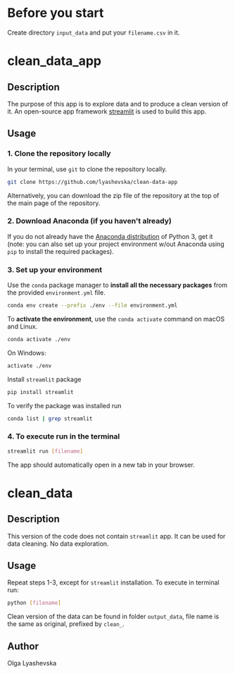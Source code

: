 # Before you start
Create directory `input_data` and put your `filename.csv` in it. 

# clean_data_app
## Description

The purpose of this app is to explore data and to produce a clean version of it. An open-source app framework [streamlit](https://www.streamlit.io/) is used to build this app. 

## Usage
### 1. Clone the repository locally

In your terminal, use `git` to clone the repository locally.

```bash
git clone https://github.com/lyashevska/clean-data-app
```

Alternatively, you can download the zip file of the repository at the top of the main page of the repository. 

### 2. Download Anaconda (if you haven't already)

If you do not already have the [Anaconda distribution](https://www.anaconda.com/download/) of Python 3,  get it (note: you can also set up your project environment w/out Anaconda using `pip` to install the required packages).

### 3. Set up your environment

Use the `conda` package manager to **install all the necessary packages** 
from the provided `environment.yml` file.

```bash
conda env create --prefix ./env --file environment.yml
```
To **activate the environment**, use the `conda activate` command on macOS and Linux.

```bash
conda activate ./env
```
On Windows:

```bash
activate ./env
```
Install `streamlit` package

```bash
pip install streamlit
```

To verify the package was installed run 

```bash
conda list | grep streamlit
```

### 4. To execute run in the terminal

```bash
streamlit run [filename]
```

The app should automatically open in a new tab in your browser.

# clean_data

## Description

This version of the code does not contain `streamlit` app. It can be used for data cleaning. No data exploration.

## Usage
Repeat steps 1-3, except for `streamlit` installation. 
To execute in terminal run:

```bash
python [filename]
```
Clean version of the data can be found in folder `output_data`, file name is the same as original, prefixed by `clean_`.

## Author
Olga Lyashevska

